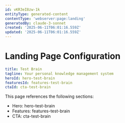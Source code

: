 ```yaml
---
id: vKR3eI8zw-1k
entityType: generated-content
contentType: 'webserver:page:landing'
generatedBy: claude-3-sonnet
created: '2025-06-11T06:01:16.559Z'
updated: '2025-06-11T06:01:16.559Z'
---
```

# Landing Page Configuration

```yaml
title: Test Brain
tagline: Your personal knowledge management system
heroId: hero-test-brain
featuresId: features-test-brain
ctaId: cta-test-brain

```

This page references the following sections:
- Hero: hero-test-brain
- Features: features-test-brain
- CTA: cta-test-brain

